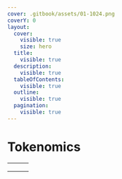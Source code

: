 ```yaml
---
cover: .gitbook/assets/01-1024.png
coverY: 0
layout:
  cover:
    visible: true
    size: hero
  title:
    visible: true
  description:
    visible: true
  tableOfContents:
    visible: true
  outline:
    visible: true
  pagination:
    visible: true
---
```


# Tokenomics

|   |   |   |
| - | - | - |
|   |   |   |
|   |   |   |
|   |   |   |
